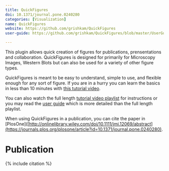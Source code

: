 ```yaml
---
title: QuickFigures
doi: 10.1371/journal.pone.0240280
categories: [Visualization]
name: QuickFigures
website: https://github.com/grishkam/QuickFigures
user-guide: https://github.com/grishkam/QuickFigures/blob/master/UserGuide/User%20Guide.md

---
```


This plugin allows quick creation of figures for publications, prensentations and collaboration. 
QuickFigures is designed for primarily for Microscopy Images, Western Blots but can also be used for a variety of other figure types. 

QuickFigures is meant to be easy to understand, simple to use, and flexible enough for any sort of figure. 
If you are in a hurry you can learn the basics in less than 10 minutes with [this tutorial video](https://www.youtube.com/watch?v=9Crg-FAOHmc&t=416s). 

You can also watch the full length [tutorial video playlist](https://www.youtube.com/watch?v=9Crg-FAOHmc&list=PLM5I73cb55tDX4XCjKGK-Jm3-tJsUb7qm) for instructions or you may read the [user guide](https://github.com/grishkam/QuickFigures/blob/master/UserGuide/User%20Guide.md) which is more detailed than the full length playlist.

When using QuickFigures in a publication, you can cite the paper in [PlosOne]([http://onlinelibrary.wiley.com/doi/10.1111/jmi.12069/abstract](https://journals.plos.org/plosone/article?id=10.1371/journal.pone.0240280).

# Publication

{% include citation %}
